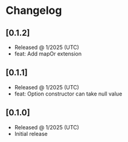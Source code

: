 # Changelog

## [0.1.2]

- Released @ 1/2025 (UTC)
- feat: Add mapOr extension

## [0.1.1]

- Released @ 1/2025 (UTC)
- feat: Option constructor can take null value

## [0.1.0]

- Released @ 1/2025 (UTC)
- Initial release
